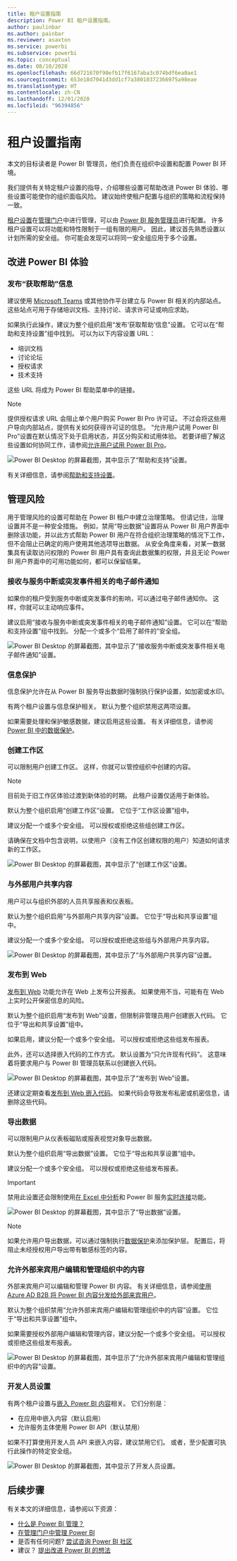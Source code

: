 ```yaml
---
title: 租户设置指南
description: Power BI 租户设置指南。
author: paulinbar
ms.author: painbar
ms.reviewer: asaxton
ms.service: powerbi
ms.subservice: powerbi
ms.topic: conceptual
ms.date: 08/10/2020
ms.openlocfilehash: 66d721670f90efb17f6167aba3c074bdf6ea0ae1
ms.sourcegitcommit: 653e18d7041d3dd1cf7a38010372366975a98eae
ms.translationtype: HT
ms.contentlocale: zh-CN
ms.lasthandoff: 12/01/2020
ms.locfileid: "96394856"
---
```

# <a name="tenant-settings-guidance"></a>租户设置指南

本文的目标读者是 Power BI 管理员，他们负责在组织中设置和配置 Power BI 环境。

我们提供有关特定租户设置的指导，介绍哪些设置可帮助改进 Power BI 体验、哪些设置可能使你的组织面临风险。 建议始终使租户配置与组织的策略和流程保持一致。

[租户设置](../admin/service-admin-portal.md#tenant-settings)在[管理门户](https://app.powerbi.com/admin-portal/tenantSettings)中进行管理，可以由 [Power BI 服务管理员](../admin/service-admin-administering-power-bi-in-your-organization.md#administrator-roles-related-to-power-bi)进行配置。 许多租户设置可以将功能和特性限制于一组有限的用户。 因此，建议首先熟悉设置以计划所需的安全组。 你可能会发现可以将同一安全组应用于多个设置。

## <a name="improve-power-bi-experience"></a>改进 Power BI 体验

### <a name="publish-get-help-information"></a>发布“获取帮助”信息

建议使用 [Microsoft Teams](/microsoftteams) 或其他协作平台建立与 Power BI 相关的内部站点。 这些站点可用于存储培训文档、主持讨论、请求许可证或响应求助。

如果执行此操作，建议为整个组织启用“发布‘获取帮助’信息”设置。 它可以在“帮助和支持设置”组中找到。 可以为以下内容设置 URL：

- 培训文档
- 讨论论坛
- 授权请求
- 技术支持

这些 URL 将成为 Power BI 帮助菜单中的链接。

> [!NOTE]
> 提供授权请求 URL 会阻止单个用户购买 Power BI Pro 许可证。 不过会将这些用户导向内部站点，提供有关如何获得许可证的信息。 “允许用户试用 Power BI Pro”设置在默认情况下处于启用状态，并区分购买和试用体验。 若要详细了解这些设置如何协同工作，请参阅[允许用户试用 Power BI Pro](../admin/service-admin-portal.md#allow-users-to-try-power-bi-pro)。
>
>

![Power BI Desktop 的屏幕截图，其中显示了“帮助和支持”设置。](media/admin-tenant-settings/publish-get-help-information.png)

有关详细信息，请参阅[帮助和支持设置](../admin/service-admin-portal.md#help-and-support-settings)。

## <a name="manage-risk"></a>管理风险
用于管理风险的设置可帮助在 Power BI 租户中建立治理策略。 但请记住，治理设置并不是一种安全措施。 例如，禁用“导出数据”设置将从 Power BI 用户界面中删除该功能，并以此方式帮助 Power BI 用户在符合组织治理策略的情况下工作，但不会阻止已确定的用户使用其他选项导出数据。 从安全角度来看，对某一数据集具有读取访问权限的 Power BI 用户具有查询此数据集的权限，并且无论 Power BI 用户界面中的可用功能如何，都可以保留结果。
### <a name="receive-email-notification-service-outages-or-incidents"></a>接收与服务中断或突发事件相关的电子邮件通知

如果你的租户受到服务中断或突发事件的影响，可以通过电子邮件通知你。 这样，你就可以主动响应事件。

建议启用“接收与服务中断或突发事件相关的电子邮件通知”设置。 它可以在“帮助和支持设置”组中找到。 分配一个或多个“启用了邮件的”安全组。

![Power BI Desktop 的屏幕截图，其中显示了“接收服务中断或突发事件相关电子邮件通知”设置。](media/admin-tenant-settings/receive-email-notifications-for-service-outages-or-incidents.png)

### <a name="information-protection"></a>信息保护

信息保护允许在从 Power BI 服务导出数据时强制执行保护设置，如加密或水印。

有两个租户设置与信息保护相关。 默认为整个组织禁用这两项设置。

如果需要处理和保护敏感数据，建议启用这些设置。 有关详细信息，请参阅 [Power BI 中的数据保护](../admin/service-security-data-protection-overview.md)。

### <a name="create-workspaces"></a>创建工作区

可以限制用户创建工作区。 这样，你就可以管控组织中创建的内容。

> [!NOTE]
> 目前处于旧工作区体验过渡到新体验的时期。 此租户设置仅适用于新体验。

默认为整个组织启用“创建工作区”设置。 它位于“工作区设置”组中。

建议分配一个或多个安全组。 可以授权或拒绝这些组创建工作区。

请确保在文档中包含说明，以使用户（没有工作区创建权限的用户）知道如何请求新的工作区。

![Power BI Desktop 的屏幕截图，其中显示了“创建工作区”设置。](media/admin-tenant-settings/create-workspaces.png)

### <a name="share-content-with-external-users"></a>与外部用户共享内容

用户可以与组织外部的人员共享报表和仪表板。

默认为整个组织启用“与外部用户共享内容”设置。 它位于“导出和共享设置”组中。

建议分配一个或多个安全组。 可以授权或拒绝这些组与外部用户共享内容。

![Power BI Desktop 的屏幕截图，其中显示了“与外部用户共享内容”设置。](media/admin-tenant-settings/share-content-with-external-users.png)

### <a name="publish-to-web"></a>发布到 Web

[发布到 Web](../collaborate-share/service-publish-to-web.md) 功能允许在 Web 上发布公开报表。 如果使用不当，可能有在 Web 上实时公开保密信息的风险。

默认为整个组织启用“发布到 Web”设置，但限制非管理员用户创建嵌入代码。 它位于“导出和共享设置”组中。

如果启用，建议分配一个或多个安全组。 可以授权或拒绝这些组发布报表。

此外，还可以选择嵌入代码的工作方式。 默认设置为“只允许现有代码”。 这意味着将要求用户与 Power BI 管理员联系以创建嵌入代码。

![Power BI Desktop 的屏幕截图，其中显示了“发布到 Web”设置。](media/admin-tenant-settings/publish-to-web.png)

还建议定期查看[发布到 Web 嵌入代码](https://app.powerbi.com/admin-portal/embedCodes)。 如果代码会导致发布私密或机密信息，请删除这些代码。

### <a name="export-data"></a>导出数据

可以限制用户从仪表板磁贴或报表视觉对象导出数据。

默认为整个组织启用“导出数据”设置。 它位于“导出和共享设置”组中。

建议分配一个或多个安全组。 可以授权或拒绝这些组发布报表。

> [!IMPORTANT]
> 禁用此设置还会限制使用[在 Excel 中分析](../collaborate-share/service-analyze-in-excel.md)和 Power BI 服务[实时连接](../connect-data/desktop-report-lifecycle-datasets.md#using-a-power-bi-service-live-connection-for-report-lifecycle-management)功能。

![Power BI Desktop 的屏幕截图，其中显示了“导出数据”设置。](media/admin-tenant-settings/export-data.png)

> [!NOTE]
> 如果允许用户导出数据，可以通过强制执行[数据保护](../admin/service-security-data-protection-overview.md)来添加保护层。 配置后，将阻止未经授权用户导出带有敏感标签的内容。

### <a name="allow-external-guest-users-to-edit-and-manage-content-in-the-organization"></a>允许外部来宾用户编辑和管理组织中的内容

外部来宾用户可以编辑和管理 Power BI 内容。 有关详细信息，请参阅[使用 Azure AD B2B 将 Power BI 内容分发给外部来宾用户](../admin/service-admin-azure-ad-b2b.md)。

默认为整个组织禁用“允许外部来宾用户编辑和管理组织中的内容”设置。 它位于“导出和共享设置”组中。

如果需要授权外部用户编辑和管理内容，建议分配一个或多个安全组。 可以授权或拒绝这些组发布报表。

![Power BI Desktop 的屏幕截图，其中显示了“允许外部来宾用户编辑和管理组织中的内容”设置。](media/admin-tenant-settings/allow-external-guest-users.png)

### <a name="developer-settings"></a>开发人员设置

有两个租户设置与[嵌入 Power BI 内容](../developer/embedded/embedding.md)相关。 它们分别是：

- 在应用中嵌入内容（默认启用）
- 允许服务主体使用 Power BI API（默认禁用）

如果不打算使用开发人员 API 来嵌入内容，建议禁用它们。 或者，至少配置可执行此操作的特定安全组。

![Power BI Desktop 的屏幕截图，其中显示了开发人员设置。](media/admin-tenant-settings/developer-settings.png)

## <a name="next-steps"></a>后续步骤

有关本文的详细信息，请参阅以下资源：

- [什么是 Power BI 管理？](../admin/service-admin-administering-power-bi-in-your-organization.md)
- [在管理门户中管理 Power BI](../admin/service-admin-portal.md)
- 是否有任何问题? [尝试咨询 Power BI 社区](https://community.powerbi.com/)
- 建议？ [提出改进 Power BI 的想法](https://ideas.powerbi.com)